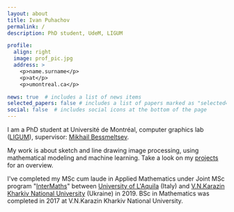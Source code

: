 ```yaml
---
layout: about
title: Ivan Puhachov
permalink: /
description: PhD student, UdeM, LIGUM

profile:
  align: right
  image: prof_pic.jpg
  address: >
    <p>name.surname</p>
    <p>at</p>
    <p>umontreal.ca</p>

news: true  # includes a list of news items
selected_papers: false # includes a list of papers marked as "selected={true}"
social: false  # includes social icons at the bottom of the page
---
```


I am a PhD student at Université de Montréal, computer graphics lab (<a href="http://www.ligum.umontreal.ca/">LIGUM</a>), supervisor: <a href="http://www-labs.iro.umontreal.ca/~bmpix/">Mikhail Bessmeltsev</a>. 

My work is about sketch and line drawing image processing, using mathematical modeling and machine learning. Take a look on my <a href="/projects/">projects</a> for an overview.

I've completed my MSc cum laude in Applied Mathematics under Joint MSc program "[InterMaths](http://www.intermaths.eu/)" between [University of L'Aquila](https://www.univaq.it/en/) (Italy) and [V.N.Karazin Kharkiv National University](https://www.univer.kharkov.ua/) (Ukraine) in 2019. BSc in Mathematics was completed in 2017 at V.N.Karazin Kharkiv National University.
